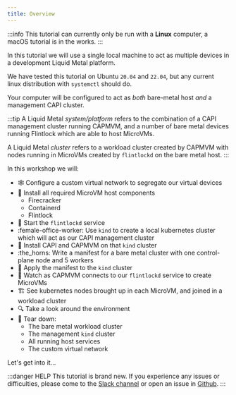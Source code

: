 ```yaml
---
title: Overview
---
```


:::info
This tutorial can currently only be run with a **Linux** computer, a macOS tutorial
is in the works.
:::

In this tutorial we will use a single local machine to act as multiple devices
in a development Liquid Metal platform.

We have tested this tutorial on Ubuntu `20.04` and `22.04`, but any current linux
distribution with `systemctl` should do.

Your computer will be configured to act as _both_ bare-metal host _and_ a management
CAPI cluster.

:::tip
A Liquid Metal _system/platform_ refers to the combination of a CAPI management cluster
running CAPMVM, and a number of bare metal devices running Flintlock which are able
to host MicroVMs.

A Liquid Metal _cluster_ refers to a workload cluster created by CAPMVM with nodes
running in MicroVMs created by `flintlockd` on the bare metal host.
:::

In this workshop we will:
- :spider_web: Configure a custom virtual network to segregate our virtual devices
- :electric_plug: Install all required MicroVM host components
  - Firecracker
  - Containerd
  - Flintlock
- :runner: Start the `flintlockd` service
- :female-office-worker: Use `kind` to create a local kubernetes cluster which will act as our CAPI management
cluster
- :wrench: Install CAPI and CAPMVM on that `kind` cluster
- :the_horns: Write a manifest for a bare metal cluster with one control-plane node and 5 workers
- :memo: Apply the manifest to the `kind` cluster
- :eyes: Watch as CAPMVM connects to our `flintlockd` service to create MicroVMs
- :building_construction: See kubernetes nodes brought up in each MicroVM, and joined in a workload
cluster
- :mag: Take a look around the environment
- :firecracker: Tear down:
  - The bare metal workload cluster
  - The management `kind` cluster
  - All running host services
  - The custom virtual network

Let's get into it...

:::danger HELP
This tutorial is brand new. If you experience any issues or difficulties, please
come to the [Slack channel][slack] or open an issue in [Github][gh].
:::

[slack]: https://weave-community.slack.com/archives/C02KARWGR7S
[gh]: https://github.com/weaveworks-liquidmetal/site
